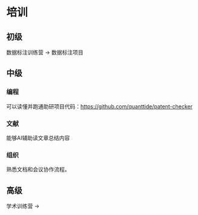 # 培训

## 初级

数据标注训练营 -> 数据标注项目

## 中级

### 编程

可以读懂并跑通助研项目代码：https://github.com/quanttide/patent-checker

### 文献

能够AI辅助读文章总结内容

### 组织

熟悉文档和会议协作流程。

## 高级

学术训练营 -> 
